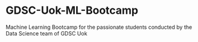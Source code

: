 # GDSC-Uok-ML-Bootcamp
Machine Learning Bootcamp for the passionate students conducted by the Data Science team of GDSC Uok

